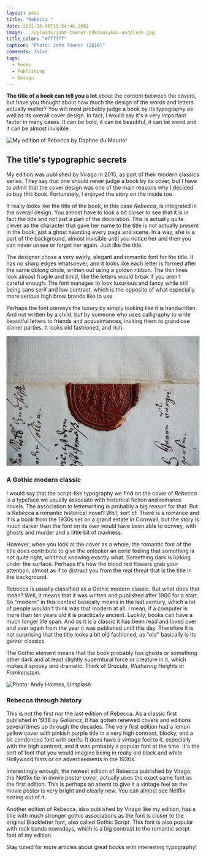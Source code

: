 ```yaml
---
layout: post
title: "Rebecca "
date: 2021-10-06T15:54:46.266Z
image: ../uploads/john-towner-pdkovuxykxu-unsplash.jpg
title_color: "#ffffff"
caption: "Photo: John Towner (2016)"
comments: false
tags:
  - Books
  - Publishing
  - Design
---
```

**The title of a book can tell you a lot** about the content between the covers, but have you thought about how much the design of the words and letters actually matter? You will most probably judge a book by its typography as well as its overall cover design. In fact, I would say it's a very important factor in many cases. It can be bold, it can be beautiful, it can be weird and it can be almost invisible. 

![My edition of Rebecca by Daphne du Maurier](../uploads/img_2384.jpg "My copy of Rebecca by Daphne du Maurier")

## The title's typographic secrets

My edition was published by Virago in 2015, as part of their modern classics series. They say that one should never judge a book by its cover, but I have to admit that the cover design was one of the main reasons why I decided to buy this book. Fortunately, I enjoyed the story on the inside too. 

It really looks like the title of the book, in this case *Rebecca*, is integrated in the overall design. You almost have to look a bit closer to see that it is in fact the title and not just a part of the decoration. This is actually quite clever as the character that gave her name to the title is not actually present in the book, just a ghost haunting every page and scene. In a way, she is a part of the background, almost invisible until you notice her and then you can never unsee or forget her again. Just like the title. 

The designer chose a very swirly, elegant and romantic font for the title. It has no sharp edges whatsoever, and it looks like each letter is formed after the same oblong circle, written out using a golden ribbon. The thin lines look almost fragile and timid, like the letters would break if you aren't careful enough. The font manages to look luxurious and fancy while still being sans serif and low contrast, which is the opposite of what especially more serious high brow brands like to use. 

Perhaps the font conveys the luxury by simply looking like it is handwritten. And not written by a child, but by someone who uses calligraphy to write beautiful letters to friends and acquaintances, inviting them to grandiose dinner parties. It looks old fashioned, and rich. 

![](../uploads/david-nitschke-pegxjw_1you-unsplash.jpg "Photo: David Nitschke, Unsplash")

### A Gothic modern classic

I would say that the script-like typography we find on the cover of *Rebecca* is a typeface we usually associate with historical fiction and romance novels. The association to letterwriting is probably a big reason for that. But is Rebecca a romantic historical novel? Well, sort of. There is a romance and it is a book from the 1930s set on a grand estate in Cornwall, but the story is much darker than the font on its own would have been able to convey, with ghosts and murder and a little bit of madness. 

However, when you look at the cover as a whole, the romantic font of the title does contribute to give the onlooker an eerie feeling that something is not quite right, whithout knowing exactly what. Something dark is lurking under the surface. Perhaps it's how the blood red flowers grab your attention, almost as if to distract you from the real threat that is the title in the background. 

Rebecca is usually classified as a Gothic modern classic. But what does that mean? Well, it means that it was written and published after 1900 for a start. So "modern" in this context basically means in the last century, which a lot of people wouldn't think was that modern at all. I mean, if a computer is more than ten years old it is practically ancient. Luckily, books can have a much longer life span. And as it is a classic it has been read and loved over and over again from the year it was published until this day. Therefore it is not surprising that the title looks a bit old fashioned, as "old" basically is its genre: classics. 

The Gothic element means that the book probably has ghosts or something other dark and at least slightly superntural force or creature in it, which makes it spooky and dramatic. Think of *Dracula*, *Wuthering Heights* or *Frankenstein*. 

![](../uploads/andy-holmes-y0fka3w4epc-unsplash.jpg "Photo: Andy Holmes, Unsplash")

### Rebecca through history

This is not the first nor the last edition of Rebecca. As a classic first published in 1938 by Gollancz, it has gotten renewed covers and editions several times up through the decades. The very first edition had a lemon yellow cover with pinkish purple title in a very high contrast, blocky, and a bit condenced font with serifs. It does have a vintage feel to it, especially with the high contrast, and it was probably a popular font at the time. It's the sort of font that you would imagine being in really old black and white Hollywood films or on advertisements in the 1930s. 

Interestingly enough, the newest edition of Rebecca published by Virago, the Netflix tie-in movie poster cover, actually uses the exact same font as the first edition. This is perhaps an attemt to give it a vintage feel as the movie poster is very bright and clearly new. You can almost see Netflix oozing out of it. 

Another edition of Rebecca, also published by Virago like my edition, has a title with much stronger gothic associations as the font is closer to the original Blackletter font, also called Gothic Script. This font is also popular with rock bands nowadays, which is a big contrast to the romantic script font of my edition. 

Stay tuned for more articles about great books with interesting typography!